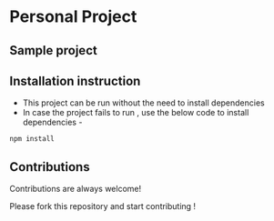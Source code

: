 # Personal Project

## Sample project

## Installation instruction
- This project can be run without the need to install dependencies
- In case the project fails to run , use the below code to install dependencies -
```
npm install
```

## Contributions

Contributions are always welcome!

Please fork this repository and start contributing !
